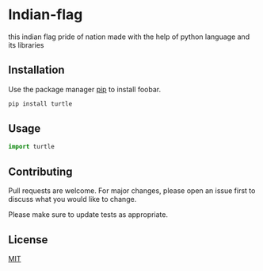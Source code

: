 # Indian-flag
this indian flag pride of nation made with the help of python language and its libraries


## Installation

Use the package manager [pip](https://pypi.org/project/turtle/) to install foobar.

```bash
pip install turtle
```

## Usage

```python
import turtle
```

## Contributing
Pull requests are welcome. For major changes, please open an issue first to discuss what you would like to change.

Please make sure to update tests as appropriate.

## License
[MIT](https://choosealicense.com/licenses/mit/)
